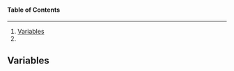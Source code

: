 #### Table of Contents
---
1. [Variables](#variables)
2. 






Variables
---






























